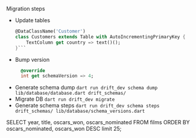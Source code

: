 Migration steps

- Update tables
  ````dart
  @DataClassName('Customer')
  class Customers extends Table with AutoIncrementingPrimaryKey {
      TextColumn get country => text()();
  }```
  ````
- Bump version
  ```dart
    @override
    int get schemaVersion => 4;
  ```
- Generate schema dump
  `dart run drift_dev schema dump lib/database/database.dart drift_schemas/`
- Migrate DB
  `dart run drift_dev migrate`
- Generate schema steps
  `dart run drift_dev schema steps drift_schemas/ lib/database/schema_versions.dart`

SELECT year,
title,
oscars_won,
oscars_nominated
FROM films
ORDER BY oscars_nominated, oscars_won DESC limit 25;

